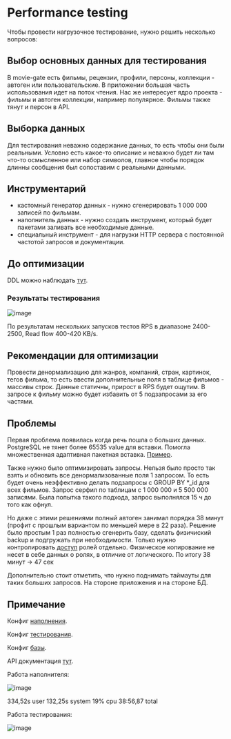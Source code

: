 # Performance testing

Чтобы провести нагрузочное тестирование, нужно решить несколько вопросов:

## Выбор основных данных для тестирования

В movie-gate есть фильмы, рецензии, профили, персоны, коллекции - автоген или пользовательские. 
В приложении большая часть использования идет на поток чтения.
Нас же интересует ядро проекта - фильмы и автоген коллекции, например популярное. Фильмы также тянут и персон в API.

## Выборка данных

Для тестирования неважно содержание данных, то есть чтобы они были реальными. Условно есть какое-то описание 
и неважно будет ли там что-то осмысленное или набор символов, главное чтобы порядок длинны сообщения был сопоставим 
с реальными данными.

## Инструментарий

- кастомный генератор данных - нужно сгенерировать 1 000 000 записей по фильмам.
- наполнитель данных - нужно создать инструмент, который будет пакетами заливать все необходимые данные.
- специальный инструмент - для нагрузки HTTP сервера с постоянной частотой запросов и документации.

## До оптимизации

DDL можно наблюдать [тут](ddl/begin).

### Результаты тестирования

![image](https://user-images.githubusercontent.com/88785411/212724237-f1f7b2e5-d25c-46ca-b6f1-54ff3c8853d5.png)

По результатам нескольких запусков тестов RPS в диапазоне 2400-2500, Read flow 400-420 KB/s.

## Рекомендации для оптимизации

Провести денормализацию для жанров, компаний, стран, картинок, тегов фильма, то есть ввести дополнительные поля в 
таблице фильмов - массивы строк. Данные статичны, прирост в RPS будет ощутим. В запросе к фильму можно будет избавить от 
5 подзапросами за его частями.

## Проблемы 

Первая проблема появилась когда речь пошла о больших данных. PostgreSQL не тянет более 65535 value для вставки.
Помогла множественная адаптивная пакетная вставка. 
[Пример](../internal/pkg/dev/fillerdb/film.go).

Также нужно было оптимизировать запросы. Нельзя было просто так взять и обновить все денормализованные поля 1 запросом.
То есть будет очень неэффективно делать подзапросы с GROUP BY *_id для всех фильмов. 
Запрос серфил по таблицам с 1 000 000 и 5 500 000 записями. Была попытка такого подхода, запрос 
выполнялся 15 ч до того как офнул.

Но даже с этими решениями полный автоген занимал порядка 38 минут (профит с прошлым вариантом по меньшей мере в 22 раза).
Решение было простым 1 раз полностью сгенерить базу, сделать физичиский backup и подгружать при необходимости. 
Только нужно контролировать [доступ](../scripts/migrations/up/5_user_access.up.sql) ролей отдельно.
Физическое копирование не несет в себе данных о ролях, в отличие от логического. По итогу 38 минут -> 47 сек

Дополнительно стоит отметить, что нужно поднимать таймауты для таких больших запросов. На стороне приложения и на стороне БД.

## Примечание

Конфиг [наполнения](../cmd/filldb/configs/debug.toml).

Конфиг [тестирования](./base.toml).

Конфиг [базы](../configs/servers/default.conf).

API документация [тут](https://app.swaggerhub.com/apis/BugOverload/API-Kino/1.0.0).

Работа наполнителя:

![image](https://user-images.githubusercontent.com/88785411/212561311-1bdc37d9-8f90-44bc-b029-91b7433f2966.png)

334,52s user 132,25s system 19% cpu 38:56,87 total

Работа тестирования:

![image](https://user-images.githubusercontent.com/88785411/212724155-02155e03-4d15-492a-a3be-9f0d64d4b8a0.png)

